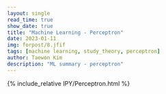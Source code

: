 ```yaml
---
layout: single
read_time: true
show_date: true
title: "Machine Learning - Perceptron"
date: 2023-01-11
img: forpost/8.jfif
tags: [machine learning, study_theory, perceptron]
author: Taewon Kim
description: "ML summary - perceptron"
---
```


{% include_relative IPY/Perceptron.html %}